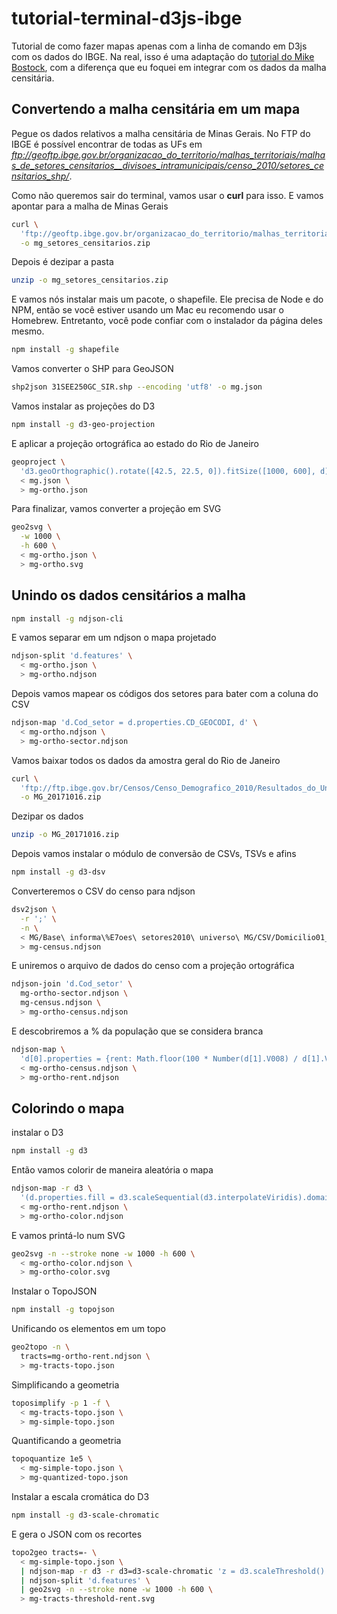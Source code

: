 # tutorial-terminal-d3js-ibge
Tutorial de como fazer mapas apenas com a linha de comando em D3js com os 
dados do IBGE. Na real, isso é uma adaptação do [tutorial do Mike Bostock](https://medium.com/@mbostock/command-line-cartography-part-1-897aa8f8ca2c), 
com a diferença que eu foquei em integrar com os dados da malha censitária.

## Convertendo a malha censitária em um mapa
Pegue os dados relativos a malha censitária de Minas Gerais. No FTP do IBGE
é possível encontrar de todas as UFs em _ftp://geoftp.ibge.gov.br/organizacao_do_territorio/malhas_territoriais/malhas_de_setores_censitarios__divisoes_intramunicipais/censo_2010/setores_censitarios_shp/_.  
  
Como não queremos sair do terminal, vamos usar o __curl__ para isso. E vamos
apontar para a malha de Minas Gerais 

```bash
curl \
  'ftp://geoftp.ibge.gov.br/organizacao_do_territorio/malhas_territoriais/malhas_de_setores_censitarios__divisoes_intramunicipais/censo_2010/setores_censitarios_shp/mg/mg_setores_censitarios.zip' \
  -o mg_setores_censitarios.zip
```

Depois é dezipar a pasta

```bash
unzip -o mg_setores_censitarios.zip
```

E vamos nós instalar mais um pacote, o shapefile. Ele precisa de 
Node e do NPM, então se você estiver usando um Mac eu recomendo usar o Homebrew. 
Entretanto, você pode confiar  com o instalador da página deles mesmo.

```bash
npm install -g shapefile
```

Vamos converter o SHP para GeoJSON

```bash
shp2json 31SEE250GC_SIR.shp --encoding 'utf8' -o mg.json
```

Vamos instalar as projeções do D3

```bash
npm install -g d3-geo-projection
```

E aplicar a projeção ortográfica ao estado do Rio de Janeiro

```bash
geoproject \
  'd3.geoOrthographic().rotate([42.5, 22.5, 0]).fitSize([1000, 600], d)' \
  < mg.json \
  > mg-ortho.json
```

Para finalizar, vamos converter a projeção em SVG

```bash
geo2svg \
  -w 1000 \
  -h 600 \
  < mg-ortho.json \
  > mg-ortho.svg
```

## Unindo os dados censitários a malha

```bash
npm install -g ndjson-cli
```

E vamos separar em um ndjson o mapa projetado

```bash
ndjson-split 'd.features' \
  < mg-ortho.json \
  > mg-ortho.ndjson
```

Depois vamos mapear os códigos dos setores para bater com a coluna do CSV

```bash
ndjson-map 'd.Cod_setor = d.properties.CD_GEOCODI, d' \
  < mg-ortho.ndjson \
  > mg-ortho-sector.ndjson
```

Vamos baixar todos os dados da amostra geral do Rio de Janeiro

```bash
curl \
  'ftp://ftp.ibge.gov.br/Censos/Censo_Demografico_2010/Resultados_do_Universo/Agregados_por_Setores_Censitarios/MG_20171016.zip' \
  -o MG_20171016.zip
```

Dezipar os dados

```bash
unzip -o MG_20171016.zip
```

Depois vamos instalar o módulo de conversão de CSVs, TSVs e afins

```bash
npm install -g d3-dsv
```

Converteremos o CSV do censo para ndjson

```bash
dsv2json \
  -r ';' \
  -n \
  < MG/Base\ informa\%E7oes\ setores2010\ universo\ MG/CSV/Domicilio01_MG.csv \
  > mg-census.ndjson
```

E uniremos o arquivo de dados do censo com a projeção ortográfica

```bash
ndjson-join 'd.Cod_setor' \
  mg-ortho-sector.ndjson \
  mg-census.ndjson \
  > mg-ortho-census.ndjson
```

E descobriremos a % da população que se considera branca

```bash
ndjson-map \
  'd[0].properties = {rent: Math.floor(100 * Number(d[1].V008) / d[1].V002)}, d[0]' \
  < mg-ortho-census.ndjson \
  > mg-ortho-rent.ndjson
```

## Colorindo o mapa

instalar o D3

```bash
npm install -g d3
```

Então vamos colorir de maneira aleatória o mapa

```bash
ndjson-map -r d3 \
  '(d.properties.fill = d3.scaleSequential(d3.interpolateViridis).domain([0, 100])(d.properties.rent), d)' \
  < mg-ortho-rent.ndjson \
  > mg-ortho-color.ndjson
```

E vamos printá-lo num SVG

```bash
geo2svg -n --stroke none -w 1000 -h 600 \
  < mg-ortho-color.ndjson \
  > mg-ortho-color.svg
```

Instalar o TopoJSON

```bash
npm install -g topojson
```

Unificando os elementos em um topo

```bash
geo2topo -n \
  tracts=mg-ortho-rent.ndjson \
  > mg-tracts-topo.json
```

Simplificando a geometria

```bash
toposimplify -p 1 -f \
  < mg-tracts-topo.json \
  > mg-simple-topo.json
```

Quantificando a geometria

```bash
topoquantize 1e5 \
  < mg-simple-topo.json \
  > mg-quantized-topo.json
```

Instalar a escala cromática do D3

```bash
npm install -g d3-scale-chromatic
```

E gera o JSON com os recortes

```bash
topo2geo tracts=- \
  < mg-simple-topo.json \
  | ndjson-map -r d3 -r d3=d3-scale-chromatic 'z = d3.scaleThreshold().domain([0, 10, 20, 30, 40, 50, 60, 70, 80, 90, 100]).range(d3.schemeYlOrRd[9]), d.features.forEach(f => f.properties.fill = z(f.properties.rent)), d' \
  | ndjson-split 'd.features' \
  | geo2svg -n --stroke none -w 1000 -h 600 \
  > mg-tracts-threshold-rent.svg
  ```
